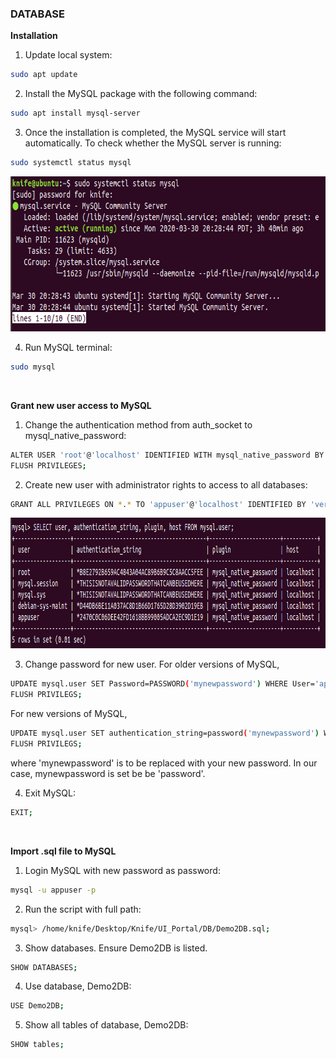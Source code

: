 <h3>DATABASE</h3>


<b>Installation</b>

1. Update local system:

```sh
sudo apt update
```

2. Install the MySQL package with the following command:

```sh
sudo apt install mysql-server
```

3. Once the installation is completed, the MySQL service will start automatically. To check whether the MySQL server is running:

```sh
sudo systemctl status mysql
```
<img src="images/sql_running.png" alt="Logo" width="730" height="248">

4. Run MySQL terminal:

```sh
sudo mysql
```
<br/>

<b>Grant new user access to MySQL</b>

1. Change the authentication method from auth_socket to mysql_native_password:

```sh
ALTER USER 'root'@'localhost' IDENTIFIED WITH mysql_native_password BY 'very_strong_password';
FLUSH PRIVILEGES;
```

2. Create new user with administrator rights to access to all databases:

```sh
GRANT ALL PRIVILEGES ON *.* TO 'appuser'@'localhost' IDENTIFIED BY 'very_strong_password';
```
<img src="images/auth_change_success.png" alt="Logo" width="919" height="209">

3. Change password for new user. For older versions of MySQL,

```sh
UPDATE mysql.user SET Password=PASSWORD('mynewpassword') WHERE User='appuser';
FLUSH PRIVILEGS;
```
For new versions of MySQL,
```sh
UPDATE mysql.user SET authentication_string=password('mynewpassword') WHERE User='appuser';
FLUSH PRIVILEGS;
```
where 'mynewpassword' is to be replaced with your new password. In our case, mynewpassword is set be be 'password'.

4. Exit MySQL:

```sh
EXIT;
```
<br/>

<b>Import .sql file to MySQL</b>

1. Login MySQL with new password as password:

```sh
mysql -u appuser -p
```

2. Run the script with full path:

```sh
mysql> /home/knife/Desktop/Knife/UI_Portal/DB/Demo2DB.sql;
```

3. Show databases. Ensure Demo2DB is listed.

```sh
SHOW DATABASES;
```

4. Use database, Demo2DB:

```sh
USE Demo2DB;
```

5. Show all tables of database, Demo2DB:

```sh
SHOW tables;
```
